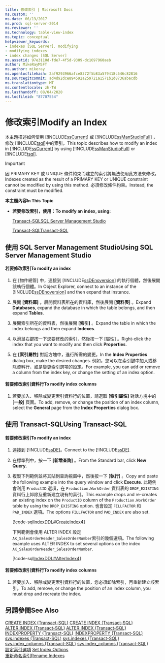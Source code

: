 ```yaml
---
title: 修改索引 | Microsoft Docs
ms.custom: ''
ms.date: 06/13/2017
ms.prod: sql-server-2014
ms.reviewer: ''
ms.technology: table-view-index
ms.topic: conceptual
helpviewer_keywords:
- indexes [SQL Server], modifying
- modifying indexes
- index changes [SQL Server]
ms.assetid: 97e3110d-fde7-4f5d-9309-dc1697960aeb
author: MikeRayMSFT
ms.author: mikeray
ms.openlocfilehash: 2af9293966afce8372f5b83a579418c546c82816
ms.sourcegitcommit: ad4d92dce894592a259721a1571b1d8736abacdb
ms.translationtype: MT
ms.contentlocale: zh-TW
ms.lasthandoff: 08/04/2020
ms.locfileid: "87707554"
---
```

# <a name="modify-an-index"></a><span data-ttu-id="c5fbc-102">修改索引</span><span class="sxs-lookup"><span data-stu-id="c5fbc-102">Modify an Index</span></span>
  <span data-ttu-id="c5fbc-103">本主題描述如何使用 [!INCLUDE[ssCurrent](../../includes/sscurrent-md.md)] 或 [!INCLUDE[ssManStudioFull](../../includes/ssmanstudiofull-md.md)] ，修改 [!INCLUDE[tsql](../../includes/tsql-md.md)]中的索引。</span><span class="sxs-lookup"><span data-stu-id="c5fbc-103">This topic describes how to modify an index in [!INCLUDE[ssCurrent](../../includes/sscurrent-md.md)] by using [!INCLUDE[ssManStudioFull](../../includes/ssmanstudiofull-md.md)] or [!INCLUDE[tsql](../../includes/tsql-md.md)].</span></span>  
  
> [!IMPORTANT]  
>  <span data-ttu-id="c5fbc-104">因 PRIMARY KEY 或 UNIQUE 條件約束而建立的索引將無法使用此方法來修改。</span><span class="sxs-lookup"><span data-stu-id="c5fbc-104">Indexes created as the result of a PRIMARY KEY or UNIQUE constraint cannot be modified by using this method.</span></span> <span data-ttu-id="c5fbc-105">必須修改條件約束。</span><span class="sxs-lookup"><span data-stu-id="c5fbc-105">Instead, the constraint must be modified.</span></span>  
  
 <span data-ttu-id="c5fbc-106">**本主題內容**</span><span class="sxs-lookup"><span data-stu-id="c5fbc-106">**In This Topic**</span></span>  
  
-   <span data-ttu-id="c5fbc-107">**若要修改索引，使用：**</span><span class="sxs-lookup"><span data-stu-id="c5fbc-107">**To modify an index, using:**</span></span>  
  
     [<span data-ttu-id="c5fbc-108">Transact-SQL</span><span class="sxs-lookup"><span data-stu-id="c5fbc-108">SQL Server Management Studio</span></span>](#SSMSProcedure)  
  
     [<span data-ttu-id="c5fbc-109">Transact-SQL</span><span class="sxs-lookup"><span data-stu-id="c5fbc-109">Transact-SQL</span></span>](#TsqlProcedure)  
  
##  <a name="using-sql-server-management-studio"></a><a name="SSMSProcedure"></a> <span data-ttu-id="c5fbc-110">使用 SQL Server Management Studio</span><span class="sxs-lookup"><span data-stu-id="c5fbc-110">Using SQL Server Management Studio</span></span>  
  
#### <a name="to-modify-an-index"></a><span data-ttu-id="c5fbc-111">若要修改索引</span><span class="sxs-lookup"><span data-stu-id="c5fbc-111">To modify an index</span></span>  
  
1.  <span data-ttu-id="c5fbc-112">在 [物件總管] 中，連接到 [!INCLUDE[ssDEnoversion](../../includes/ssdenoversion-md.md)] 的執行個體，然後展開該執行個體。</span><span class="sxs-lookup"><span data-stu-id="c5fbc-112">In Object Explorer, connect to an instance of the [!INCLUDE[ssDEnoversion](../../includes/ssdenoversion-md.md)] and then expand that instance.</span></span>  
  
2.  <span data-ttu-id="c5fbc-113">展開 **[資料庫]** ，展開資料表所在的資料庫，然後展開 **[資料表]** 。</span><span class="sxs-lookup"><span data-stu-id="c5fbc-113">Expand **Databases**, expand the database in which the table belongs, and then expand **Tables**.</span></span>  
  
3.  <span data-ttu-id="c5fbc-114">展開索引所在的資料表，然後展開 **[索引]** 。</span><span class="sxs-lookup"><span data-stu-id="c5fbc-114">Expand the table in which the index belongs and then expand **Indexes**.</span></span>  
  
4.  <span data-ttu-id="c5fbc-115">以滑鼠右鍵按一下您要修改的索引，然後按一下 [屬性]  。</span><span class="sxs-lookup"><span data-stu-id="c5fbc-115">Right-click the index that you want to modify and then click **Properties**.</span></span>  
  
5.  <span data-ttu-id="c5fbc-116">在 **[索引屬性]** 對話方塊中，進行所需的變更。</span><span class="sxs-lookup"><span data-stu-id="c5fbc-116">In the **Index Properties** dialog box, make the desired changes.</span></span> <span data-ttu-id="c5fbc-117">例如，您可以在索引鍵中加入或移除資料行，或是變更索引選項的設定。</span><span class="sxs-lookup"><span data-stu-id="c5fbc-117">For example, you can add or remove a column from the index key, or change the setting of an index option.</span></span>  
  
#### <a name="to-modify-index-columns"></a><span data-ttu-id="c5fbc-118">若要修改索引資料行</span><span class="sxs-lookup"><span data-stu-id="c5fbc-118">To modify index columns</span></span>  
  
1.  <span data-ttu-id="c5fbc-119">若要加入、移除或變更索引資料行的位置，請選取 **[索引屬性]** 對話方塊中的 **[一般]** 頁面。</span><span class="sxs-lookup"><span data-stu-id="c5fbc-119">To add, remove, or change the position of an index column, select the **General** page from the **Index Properties** dialog box.</span></span>  
  
##  <a name="using-transact-sql"></a><a name="TsqlProcedure"></a> <span data-ttu-id="c5fbc-120">使用 Transact-SQL</span><span class="sxs-lookup"><span data-stu-id="c5fbc-120">Using Transact-SQL</span></span>  
  
#### <a name="to-modify-an-index"></a><span data-ttu-id="c5fbc-121">若要修改索引</span><span class="sxs-lookup"><span data-stu-id="c5fbc-121">To modify an index</span></span>  
  
1.  <span data-ttu-id="c5fbc-122">連接到 [!INCLUDE[ssDE](../../includes/ssde-md.md)]。</span><span class="sxs-lookup"><span data-stu-id="c5fbc-122">Connect to the [!INCLUDE[ssDE](../../includes/ssde-md.md)].</span></span>  
  
2.  <span data-ttu-id="c5fbc-123">在標準列中，按一下 **[新增查詢]** 。</span><span class="sxs-lookup"><span data-stu-id="c5fbc-123">From the Standard bar, click **New Query**.</span></span>  
  
3.  <span data-ttu-id="c5fbc-124">複製下列範例並將其貼到查詢視窗中，然後按一下 **[執行]** 。</span><span class="sxs-lookup"><span data-stu-id="c5fbc-124">Copy and paste the following example into the query window and click **Execute**.</span></span> <span data-ttu-id="c5fbc-125">此範例會利用 `ProductID` 選項，在 `Production.WorkOrder` 資料表的 `DROP_EXISTING` 資料行上卸除及重新建立現有的索引。</span><span class="sxs-lookup"><span data-stu-id="c5fbc-125">This example drops and re-creates an existing index on the `ProductID` column of the `Production.WorkOrder` table by using the `DROP_EXISTING` option.</span></span> <span data-ttu-id="c5fbc-126">也會設定 `FILLFACTOR` 和 `PAD_INDEX` 選項。</span><span class="sxs-lookup"><span data-stu-id="c5fbc-126">The options `FILLFACTOR` and `PAD_INDEX` are also set.</span></span>  
  
     [!code-sql[IndexDDL#CreateIndex4](../../snippets/tsql/SQL14/tsql/indexddl/transact-sql/createindex.sql#createindex4)]  
  
     <span data-ttu-id="c5fbc-127">下列範例會使用 ALTER INDEX 設定 `AK_SalesOrderHeader_SalesOrderNumber`索引的幾個選項。</span><span class="sxs-lookup"><span data-stu-id="c5fbc-127">The following example uses ALTER INDEX to set several options on the index `AK_SalesOrderHeader_SalesOrderNumber`.</span></span>  
  
     [!code-sql[IndexDDL#AlterIndex4](../../snippets/tsql/SQL14/tsql/indexddl/transact-sql/alterindex.sql#alterindex4)]  
  
#### <a name="to-modify-index-columns"></a><span data-ttu-id="c5fbc-128">若要修改索引資料行</span><span class="sxs-lookup"><span data-stu-id="c5fbc-128">To modify index columns</span></span>  
  
1.  <span data-ttu-id="c5fbc-129">若要加入、移除或變更索引資料行的位置，您必須卸除索引，再重新建立該索引。</span><span class="sxs-lookup"><span data-stu-id="c5fbc-129">To add, remove, or change the position of an index column, you must drop and recreate the index.</span></span>  
  
## <a name="see-also"></a><span data-ttu-id="c5fbc-130">另請參閱</span><span class="sxs-lookup"><span data-stu-id="c5fbc-130">See Also</span></span>  
 <span data-ttu-id="c5fbc-131">[CREATE INDEX &#40;Transact-SQL&#41;](/sql/t-sql/statements/create-index-transact-sql) </span><span class="sxs-lookup"><span data-stu-id="c5fbc-131">[CREATE INDEX &#40;Transact-SQL&#41;](/sql/t-sql/statements/create-index-transact-sql) </span></span>  
 <span data-ttu-id="c5fbc-132">[ALTER INDEX &#40;Transact-SQL&#41;](/sql/t-sql/statements/alter-index-transact-sql) </span><span class="sxs-lookup"><span data-stu-id="c5fbc-132">[ALTER INDEX &#40;Transact-SQL&#41;](/sql/t-sql/statements/alter-index-transact-sql) </span></span>  
 <span data-ttu-id="c5fbc-133">[INDEXPROPERTY &#40;Transact-SQL&#41;](/sql/t-sql/functions/indexproperty-transact-sql) </span><span class="sxs-lookup"><span data-stu-id="c5fbc-133">[INDEXPROPERTY &#40;Transact-SQL&#41;](/sql/t-sql/functions/indexproperty-transact-sql) </span></span>  
 <span data-ttu-id="c5fbc-134">[sys.indexes &#40;Transact-SQL&#41;](/sql/relational-databases/system-catalog-views/sys-indexes-transact-sql) </span><span class="sxs-lookup"><span data-stu-id="c5fbc-134">[sys.indexes &#40;Transact-SQL&#41;](/sql/relational-databases/system-catalog-views/sys-indexes-transact-sql) </span></span>  
 <span data-ttu-id="c5fbc-135">[sys.index_columns &#40;Transact-SQL&#41;](/sql/relational-databases/system-catalog-views/sys-index-columns-transact-sql) </span><span class="sxs-lookup"><span data-stu-id="c5fbc-135">[sys.index_columns &#40;Transact-SQL&#41;](/sql/relational-databases/system-catalog-views/sys-index-columns-transact-sql) </span></span>  
 <span data-ttu-id="c5fbc-136">[設定索引選項](set-index-options.md) </span><span class="sxs-lookup"><span data-stu-id="c5fbc-136">[Set Index Options](set-index-options.md) </span></span>  
 [<span data-ttu-id="c5fbc-137">重新命名索引</span><span class="sxs-lookup"><span data-stu-id="c5fbc-137">Rename Indexes</span></span>](indexes.md)  
  
  
